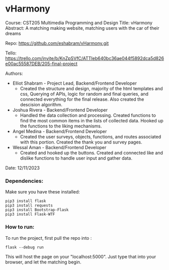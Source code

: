 # vHarmony

Course: CST205 Multimedia Programming and Design
Title: vHarmony
Abstract: A matching making website, matching users with the car of their dreams


Repo: https://github.com/eshabram/vHarmony.git

Tello: https://trello.com/invite/b/KnZpSVfC/ATTIeb640bc36ae044f5892dca5d826e00ac55587DEB/205-final-project

Authors:
- Elliot Shabram - Project Lead, Backend/Frontend Developer
    - Created the structure and design, majority of the html templates and css, Querying of APIs, logic for random and final queries, and connected everything for the final release. Also created the descision algorithm.
- Joshua Rivera - Backend/Frontend Developer
    - Handled the data collection and processing. Created functions to find the most common items in the lists of collected data. Hooked up the functions to the liking mechanisms.
- Angel Medina - Backend/Frontend Developer
    - Created the user surveys, objects, functions, and routes associated with this portion. Created the thank you and survey pages.
- Wessal Aman - Backend/Frontend Developer
    - Created and hooked up the buttons. Created and connected like and dislike functions to handle user input and gather data. 

Date: 12/11/2023

### Dependencies:
Make sure you have these installed:
```
pip3 install flask
pip3 install requests
pip3 install Bootstrap-Flask
pip3 install Flask-WTF
```
### How to run:
To run the project, first pull the repo into :
```
flask --debug run 
```

This will host the page on your "localhost:5000". Just type that into your browser, and let the matching begin.
